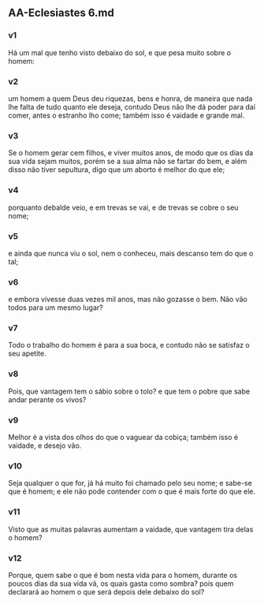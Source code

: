 ## AA-Eclesiastes 6.md
### v1
 Há um mal que tenho visto debaixo do sol, e que pesa muito sobre o homem:
### v2
 um homem a quem Deus deu riquezas, bens e honra, de maneira que nada lhe falta de tudo quanto ele deseja, contudo Deus não lhe dá poder para daí comer, antes o estranho lho come; também isso é vaidade e grande mal.
### v3
 Se o homem gerar cem filhos, e viver muitos anos, de modo que os dias da sua vida sejam muitos, porém se a sua alma não se fartar do bem, e além disso não tiver sepultura, digo que um aborto é melhor do que ele;
### v4
 porquanto debalde veio, e em trevas se vai, e de trevas se cobre o seu nome;
### v5
 e ainda que nunca viu o sol, nem o conheceu, mais descanso tem do que o tal;
### v6
 e embora vivesse duas vezes mil anos, mas não gozasse o bem. Não vão todos para um mesmo lugar?
### v7
 Todo o trabalho do homem é para a sua boca, e contudo não se satisfaz o seu apetite.
### v8
 Pois, que vantagem tem o sábio sobre o tolo? e que tem o pobre que sabe andar perante os vivos?
### v9
 Melhor é a vista dos olhos do que o vaguear da cobiça; também isso é vaidade, e desejo vão.
### v10
 Seja qualquer o que for, já há muito foi chamado pelo seu nome; e sabe-se que é homem; e ele não pode contender com o que é mais forte do que ele.
### v11
 Visto que as muitas palavras aumentam a vaidade, que vantagem tira delas o homem?
### v12
 Porque, quem sabe o que é bom nesta vida para o homem, durante os poucos dias da sua vida vã, os quais gasta como sombra? pois quem declarará ao homem o que será depois dele debaixo do sol?
